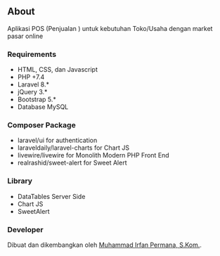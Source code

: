 ## About
Aplikasi POS (Penjualan ) untuk kebutuhan Toko/Usaha dengan market pasar online

### Requirements
- HTML, CSS, dan Javascript
- PHP +7.4
- Laravel 8.*
- jQuery 3.*
- Bootstrap 5.*
- Database MySQL

### Composer Package
- laravel/ui for authentication
- laraveldaily/laravel-charts for Chart JS
- livewire/livewire for Monolith Modern PHP Front End
- realrashid/sweet-alert for Sweet Alert

### Library
- DataTables Server Side
- Chart JS
- SweetAlert

### Developer
Dibuat dan dikembangkan oleh [Muhammad Irfan Permana, S.Kom.](https://wa.me/+6283140617623).
